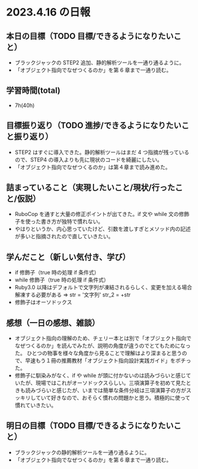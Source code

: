 # 2023.4.16 の日報

## 本日の目標（TODO 目標/できるようになりたいこと）

- ブラックジャックの STEP2 追加、静的解析ツールを一通り通るように。
- 「オブジェクト指向でなぜつくるのか」を第 6 章まで一通り読む。

## 学習時間(total)

- 7h(40h)

## 目標振り返り（TODO 進捗/できるようになりたいこと振り返り）

- STEP2 はすぐに導入できた。静的解析ツールはまだ 4 つ指摘が残っているので、STEP4 の導入よりも先に現状のコードを綺麗にしたい。
- 「オブジェクト指向でなぜつくるのか」は第４章まで読み進めた。

## 詰まっていること（実現したいこと/現状/行ったこと/仮説）

- RuboCop を通すと大量の修正ポイントが出てきた。if 文や while 文の修飾子を使った書き方が独特で慣れない。
- やはりというか、内心思っていたけど、引数を渡しすぎとメソッド内の記述が多いと指摘されたので直していきたい。

## 学んだこと（新しい気付き、学び）

- if 修飾子（true 時の処理 if 条件式）
- while 修飾子（true 時の処理 if 条件式）
- Ruby3.0 以降はデフォルトで文字列が凍結されるらしく、変更を加える場合解凍する必要がある => str = '文字列' str_2 = +str
- 修飾子はオーソドックス

## 感想（一日の感想、雑談）

- オブジェクト指向の理解のため、チェリー本とは別で「オブジェクト指向でなぜつくるのか」を読んでみたが、説明の角度が違うのでとてもためになった。
  ひとつの物事を様々な角度から見ることで理解はより深まると思うので、早速もう１冊の推薦教材「オブジェクト指向設計実践ガイド」をポチった。
- 修飾子に馴染みがなく、if や while が頭に付かないのは読みづらいと感じていたが、現場ではこれがオーソドックスらしい。三項演算子を初めて見たときも読みづらいと感じたが、いまでは簡単な条件分岐は三項演算子の方がスッキリしていて好きなので、おそらく慣れの問題かと思う。積極的に使って慣れていきたい。

## 明日の目標（TODO 目標/できるようになりたいこと）

- ブラックジャックの静的解析ツールを一通り通るように。
- 「オブジェクト指向でなぜつくるのか」を第 6 章まで一通り読む。
